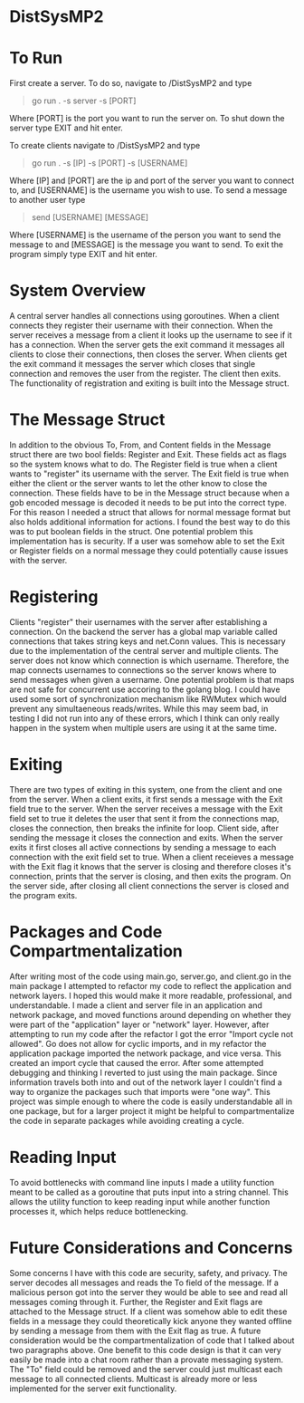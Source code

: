 # DistSysMP2

# To Run
First create a server. To do so, navigate to /DistSysMP2 and type
> go run . -s server -s [PORT]

Where [PORT] is the port you want to run the server on.
To shut down the server type EXIT and hit enter.

To create clients navigate to /DistSysMP2 and type
> go run . -s [IP] -s [PORT] -s [USERNAME]

Where [IP] and [PORT] are the ip and port of the server you want to connect to, and [USERNAME] is the username you wish to use.
To send a message to another user type
> send [USERNAME] [MESSAGE]

Where [USERNAME] is the username of the person you want to send the message to and [MESSAGE] is the message you want to send.
To exit the program simply type EXIT and hit enter.

# System Overview
A central server handles all connections using goroutines. When a client connects they register their username with their connection. When the server receives a message from a client it looks up the username to see if it has a connection. When the server gets the exit command it messages all clients to close their connections, then closes the server. When clients get the exit command it messages the server which closes that single connection and removes the user from the register. The client then exits. The functionality of registration and exiting is built into the Message struct.

# The Message Struct
In addition to the obvious To, From, and Content fields in the Message struct there are two bool fields: Register and Exit. These fields act as flags so the system knows what to do. The Register field is true when a client wants to "register" its username with the server. The Exit field is true when either the client or the server wants to let the other know to close the connection. These fields have to be in the Message struct because when a gob encoded message is decoded it needs to be put into the correct type. For this reason I needed a struct that allows for normal message format but also holds additional information for actions. I found the best way to do this was to put boolean fields in the struct. One potential problem this implementation has is security. If a user was somehow able to set the Exit or Register fields on a normal message they could potentially cause issues with the server.

# Registering
Clients "register" their usernames with the server after establishing a connection. On the backend the server has a global map variable called connections that takes string keys and net.Conn values. This is necessary due to the implementation of the central server and multiple clients. The server does not know which connection is which username. Therefore, the map connects usernames to connections so the server knows where to send messages when given a username. One potential problem is that maps are not safe for concurrent use accoring to the golang blog. I could have used some sort of synchronization mechanism like RWMutex which would prevent any simultaeneous reads/writes. While this may seem bad, in testing I did not run into any of these errors, which I think can only really happen in the system when multiple users are using it at the same time.

# Exiting
There are two types of exiting in this system, one from the client and one from the server. When a client exits, it first sends a message with the Exit field true to the server. When the server receives a message with the Exit field set to true it deletes the user that sent it from the connections map, closes the connection, then breaks the infinite for loop. Client side, after sending the message it closes the connection and exits. When the server exits it first closes all active connections by sending a message to each connection with the exit field set to true. When a client receieves a message with the Exit flag it knows that the server is closing and therefore closes it's connection, prints that the server is closing, and then exits the program. On the server side, after closing all client connections the server is closed and the program exits.

# Packages and Code Compartmentalization
After writing most of the code using main.go, server.go, and client.go in the main package I attempted to refactor my code to reflect the application and network layers. I hoped this would make it more readable, professional, and understandable. I made a client and server file in an application and network package, and moved functions around depending on whether they were part of the "application" layer or "network" layer. However, after attempting to run my code after the refactor I got the error "Import cycle not allowed". Go does not allow for cyclic imports, and in my refactor the application package imported the network package, and vice versa. This created an import cycle that caused the error. After some attempted debugging and thinking I reverted to just using the main package. Since information travels both into and out of the network layer I couldn't find a way to organize the packages such that imports were "one way". This project was simple enough to where the code is easily understandable all in one package, but for a larger project it might be helpful to compartmentalize the code in separate packages while avoiding creating a cycle.

# Reading Input
To avoid bottlenecks with command line inputs I made a utility function meant to be called as a goroutine that puts input into a string channel. This allows the utility function to keep reading input while another function processes it, which helps reduce bottlenecking.

# Future Considerations and Concerns
Some concerns I have with this code are security, safety, and privacy. The server decodes all messages and reads the To field of the message. If a malicious person got into the server they would be able to see and read all messages coming through it. Further, the Register and Exit flags are attached to the Message struct. If a client was somehow able to edit these fields in a message they could theoretically kick anyone they wanted offline by sending a message from them with the Exit flag as true. A future consideration would be the compartmentalization of code that I talked about two paragraphs above. One benefit to this code design is that it can very easily be made into a chat room rather than a provate messaging system. The "To" field could be removed and the server could just multicast each message to all connected clients. Multicast is already more or less implemented for the server exit functionality.








